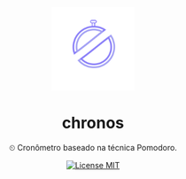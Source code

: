 <p align="center">
<img src="./assets/chronos-logo.svg" width="150" height="150"/>
</p>
<h1 align="center">chronos</h1>
<p align="center">
⏲ Cronômetro baseado na técnica Pomodoro.
</p>
<p align="center">
  <a href="https://opensource.org/licenses/MIT">
    <img src="https://img.shields.io/badge/License-MIT-blue.svg" alt="License MIT">
  </a>
</p>
